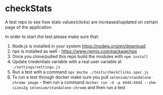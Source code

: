 # checkStats
A test repo to see how stats values(clicks) are increased/updated on certain page of the application

In order to start the test please make sure that: 
1. Node.js is installed in your system https://nodejs.org/en/download
2. npx is installed as well - https://www.npmjs.com/package/npx
3. Once you clone/pulled this repo build the modules with `npm install`
4. Update credentials variable with a real user variable at `./settings/settings.js`
4. Run a test with a command `npx mocha ./tests/checkClicks.spec.js`
5. To run a test through docker make sure you pull `selenium/standalone-chrome image` - then run a command
`docker run -d -p 4444:4444 --shm-size=2g selenium/standalone-chrome` and then run a test
